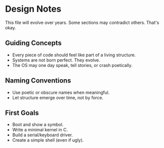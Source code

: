 # Design Notes

This file will evolve over years. Some sections may contradict others. That's okay.

## Guiding Concepts

-   Every piece of code should feel like part of a living structure.
-   Systems are not born perfect. They evolve.
-   The OS may one day speak, tell stories, or crash poetically.

## Naming Conventions

-   Use poetic or obscure names when meaningful.
-   Let structure emerge over time, not by force.

## First Goals

-   Boot and show a symbol.
-   Write a minimal kernel in C.
-   Build a serial/keyboard driver.
-   Create a simple shell (even if ugly).
